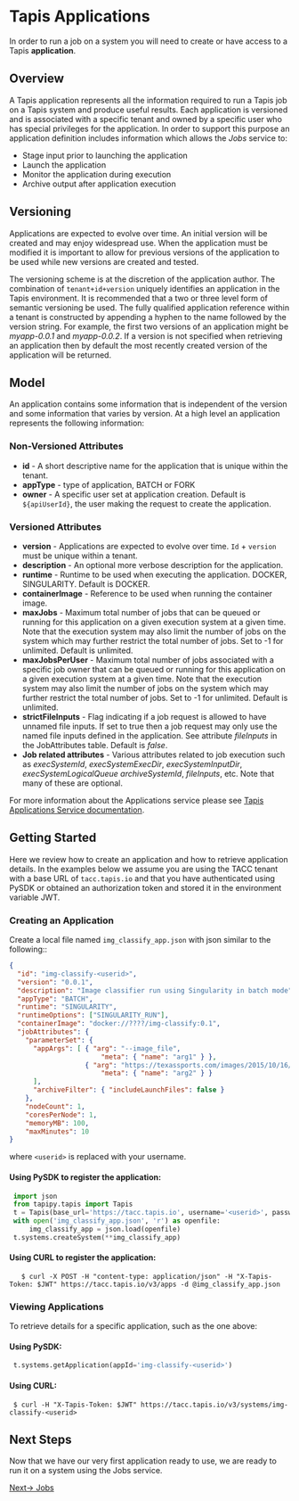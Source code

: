 # Tapis Applications 

In order to run a job on a system you will need to create or have access to a Tapis **application**.

## Overview
A Tapis application represents all the information required to run a Tapis job on a Tapis system and produce useful
results. Each application is versioned and is associated with a specific tenant and owned by a specific user who has
special privileges for the application. In order to support this purpose an application definition includes information
which allows the *Jobs* service to:
* Stage input prior to launching the application
* Launch the application
* Monitor the application during execution
* Archive output after application execution

## Versioning
Applications are expected to evolve over time. An initial version will be created and may enjoy widespread use. When
the application must be modified it is important to allow for previous versions of the application to be used while new
versions are created and tested.

The versioning scheme is at the discretion of the application author. The combination of ``tenant+id+version`` uniquely
identifies an application in the Tapis environment. It is recommended that a two or three level form of
semantic versioning be used. The fully qualified application reference within a tenant is constructed by appending
a hyphen to the name followed by the version string. For example, the first two versions of an application might
be *myapp-0.0.1* and *myapp-0.0.2*. If a version is not specified when retrieving an application then by default the most
recently created version of the application will be returned.

## Model
An application contains some information that is independent of the version and some information that varies by version.
At a high level an application represents the following information:

### Non-Versioned Attributes

* **id** - A short descriptive name for the application that is unique within the tenant.
* **appType** - type of application, BATCH or FORK
* **owner** - A specific user set at application creation. Default is ``${apiUserId}``, the user making the request to create the application.


### Versioned Attributes

* **version** - Applications are expected to evolve over time. ``Id`` + ``version`` must be unique within a tenant.
* **description** - An optional more verbose description for the application.
* **runtime** - Runtime to be used when executing the application. DOCKER, SINGULARITY. Default is DOCKER.
* **containerImage** - Reference to be used when running the container image.
* **maxJobs** - Maximum total number of jobs that can be queued or running for this application on a given execution system at
  a given time. Note that the execution system may also limit the number of jobs on the system which may further
  restrict the total number of jobs. Set to -1 for unlimited. Default is unlimited.
* **maxJobsPerUser** - Maximum total number of jobs associated with a specific job owner that can be queued or running for this application
  on a given execution system at a given time. Note that the execution system may also limit the number of jobs on the
  system which may further restrict the total number of jobs. Set to -1 for unlimited. Default is unlimited.
* **strictFileInputs** -  Flag indicating if a job request is allowed to have unnamed file inputs. If set to true then a job request may only use
  the named file inputs defined in the application. See attribute *fileInputs* in the JobAttributes table. Default is *false*.
* **Job related attributes** - Various attributes related to job execution such as *execSystemId*, *execSystemExecDir*, *execSystemInputDir*,
  *execSystemLogicalQueue* *archiveSystemId*, *fileInputs*, etc. Note that many of these are optional.

For more information about the Applications service please see [Tapis Applications Service documentation](https://tapis.readthedocs.io/en/latest/technical/apps.html).

## Getting Started

Here we review how to create an application and how to retrieve application details. In the examples below we assume you are using
the TACC tenant with a base URL of ``tacc.tapis.io`` and that you have authenticated using PySDK or obtained an
authorization token and stored it in the environment variable JWT.

### Creating an Application

Create a local file named ``img_classify_app.json`` with json similar to the following::
``` json
{
  "id": "img-classify-<userid>",
  "version": "0.0.1",
  "description": "Image classifier run using Singularity in batch mode",
  "appType": "BATCH",
  "runtime": "SINGULARITY",
  "runtimeOptions": ["SINGULARITY_RUN"],
  "containerImage": "docker://????/img-classify:0.1",
  "jobAttributes": {
    "parameterSet": {
      "appArgs": [ { "arg": "--image_file",
                       "meta": { "name": "arg1" } },
                   { "arg": "https://texassports.com/images/2015/10/16/bevo_1000.jpg",
                       "meta": { "name": "arg2" } }
      ],
      "archiveFilter": { "includeLaunchFiles": false }
    },
    "nodeCount": 1,
    "coresPerNode": 1,
    "memoryMB": 100,
    "maxMinutes": 10
}
```

where ``<userid>`` is replaced with your username.

#### Using PySDK to register the application:
``` python
 import json
 from tapipy.tapis import Tapis
 t = Tapis(base_url='https://tacc.tapis.io', username='<userid>', password='************')
 with open('img_classify_app.json', 'r') as openfile:
     img_classify_app = json.load(openfile)
 t.systems.createSystem(**img_classify_app)
```

#### Using CURL to register the application:
```
   $ curl -X POST -H "content-type: application/json" -H "X-Tapis-Token: $JWT" https://tacc.tapis.io/v3/apps -d @img_classify_app.json
```

### Viewing Applications

To retrieve details for a specific application, such as the one above:

#### Using PySDK:
``` python
 t.systems.getApplication(appId='img-classify-<userid>')
```

#### Using CURL:
```
 $ curl -H "X-Tapis-Token: $JWT" https://tacc.tapis.io/v3/systems/img-classify-<userid>
```

## Next Steps
Now that we have our very first application ready to use, we are ready to run it on a system using the Jobs service. 

 [Next-> Jobs](./jobs.md)

